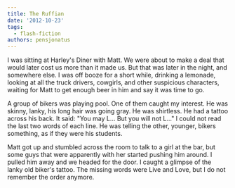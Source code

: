 ```yaml
---
title: The Ruffian
date: '2012-10-23'
tags:
  - flash-fiction
authors: pensjonatus
---
```


I was sitting at Harley's Diner with Matt. We were about to make a deal that
would later cost us more than it made us. But that was later in the night, and
somewhere else. I was off booze for a short while, drinking a lemonade, looking
at all the truck drivers, cowgirls, and other suspicious characters, waiting for
Matt to get enough beer in him and say it was time to go.

<!-- truncate -->

A group of bikers was playing pool. One of them caught my interest. He was
skinny, lanky, his long hair was going gray. He was shirtless. He had a tattoo
across his back. It said: "You may L... But you will not L..." I could not read
the last two words of each line. He was telling the other, younger, bikers
something, as if they were his students.

Matt got up and stumbled across the room to talk to a girl at the bar, but some
guys that were apparently with her started pushing him around. I pulled him away
and we headed for the door. I caught a glimpse of the lanky old biker's tattoo.
The missing words were Live and Love, but I do not remember the order anymore.

